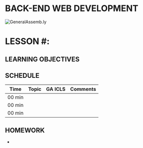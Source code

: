 BACK-END WEB DEVELOPMENT
============================

![GeneralAssemb.ly](https://github.com/generalassembly/ga-ruby-on-rails-for-devs/raw/master/images/ga.png "GeneralAssemb.ly")


LESSON #: 
========

LEARNING OBJECTIVES
--------




SCHEDULE
--------

| Time        | Topic| GA ICLS| Comments |
| ------------- |:-------------|:-------------------|:-------------------|
| 00 min |  |  | | 
| 00 min |  |  | |
| 00 min |  |  | |




HOMEWORK
--------
-	




